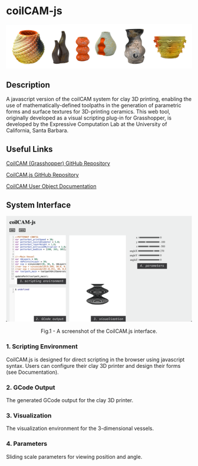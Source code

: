 # coilCAM-js

![example coilcam objects](/img/coilcam_cool_stuff.png)

## Description

A javascript version of the coilCAM system for clay 3D printing, enabling the use of mathematically-defined toolpaths in the generation of parametric forms and surface textures for 3D-printing ceramics. This web tool, originally developed as a visual scripting plug-in for Grasshopper, is developed by the Expressive Computation Lab at the University of California, Santa Barbara.

## Useful Links

[CoilCAM (Grasshopper) GitHub Repository](https://github.com/sambourgault/coilCAM)

[CoilCAM.js GitHub Repository](https://github.com/sambourgault/coilCAM-js)

[CoilCAM User Object Documentation](https://docs.google.com/document/d/1uvcJ8jp61x7wJyeQREL0BXxtOVp8_LbwaO4h3nOwOUk/edit?usp=sharing)

## System Interface

![screenshot of coilCAM-js](/img/interface.png)
</p>
<p align = "center">
Fig.1 - A screenshot of the CoilCAM.js interface.
</p>

### 1. Scripting Environment

CoilCAM.js is designed for direct scripting in the browser using javascript syntax. Users can configure their clay 3D printer and design their forms (see Documentation).

### 2. GCode Output

The generated GCode output for the clay 3D printer.

### 3. Visualization

The visualization environment for the 3-dimensional vessels.

### 4. Parameters

Sliding scale parameters for viewing position and angle.